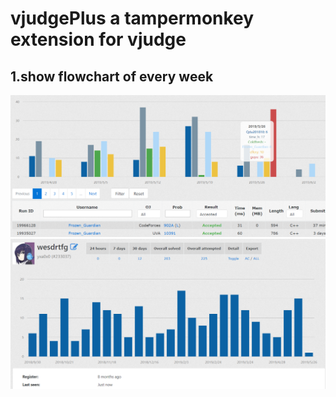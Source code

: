 # vjudgePlus a tampermonkey extension for vjudge

## 1.show flowchart of every week

![](chart1.png)
![](chart2.png)